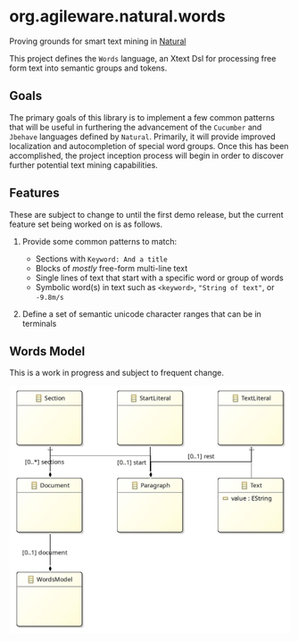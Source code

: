 # org.agileware.natural.words

Proving grounds for smart text mining in [Natural](https://github.com/rlogiacco/Natural)

This project defines the `Words` language, an Xtext Dsl for processing free form text 
into semantic groups and tokens.

## Goals

The primary goals of this library is to implement a few common patterns that will be
useful in furthering the advancement of the `Cucumber` and `Jbehave` languages defined
by `Natural`. Primarily, it will provide improved localization and autocompletion of
special word groups. Once this has been accomplished, the project inception process 
will begin in order to discover further potential text mining capabilities.

## Features

These are subject to change to until the first demo release, but the current feature
set being worked on is as follows.

1. Provide some common patterns to match: 
	* Sections with `Keyword: And a title`
	* Blocks of *mostly* free-form multi-line text
	* Single lines of text that start with a specific word or group of words
	* Symbolic word(s) in text such as `<keyword>`, `"String of text"`, or `-9.8m/s`

2. Define a set of semantic unicode character ranges that can be in terminals


## Words Model

This is a work in progress and subject to frequent change.

![Words Model AST Diagram](org.agileware.natural.words/model/generated/Words.jpg)
